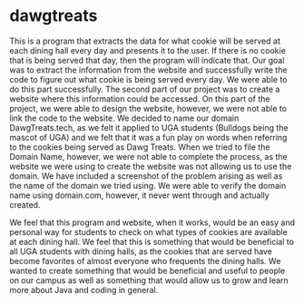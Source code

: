 # dawgtreats
This is a program that extracts the data for what cookie will be served at each dining hall every day and  presents it to the user. If there is no cookie that is being served that day, then the program will indicate that. Our goal was
to extract the information from the website and successfully write the code to figure out what cookie is being served every day. We were able to do this part successfully. The second part of our project was to create a
website where this information could be accessed. On this part of the project, we were able to design the website, however, we were not able to link the code to the website. We decided to name our domain DawgTreats.tech, as we felt
it applied to UGA students (Bulldogs being the mascot of UGA) and we felt that it was a fun play on words when referring to the cookies being served as Dawg Treats. When we tried to file the Domain Name, however, we were not able to
complete the process, as the website we were using to create the website was not allowing us to use the domain. We have included a screenshot of the problem arising as well as the name of the domain we tried using. We were able to
verify the domain name using domain.com, however, it never went through and actually created.

We feel that this program and website, when it works, would be an easy and personal way for students to check on what types of cookies are available at each dining hall. We feel that this is something that would be beneficial to all
UGA students with dining halls, as the cookies that are served have become favorites of almost everyone who frequents the dining halls. We wanted to create something that would be beneficial and useful to people on our campus as well
as something that would allow us to grow and learn more about Java and coding in general.
